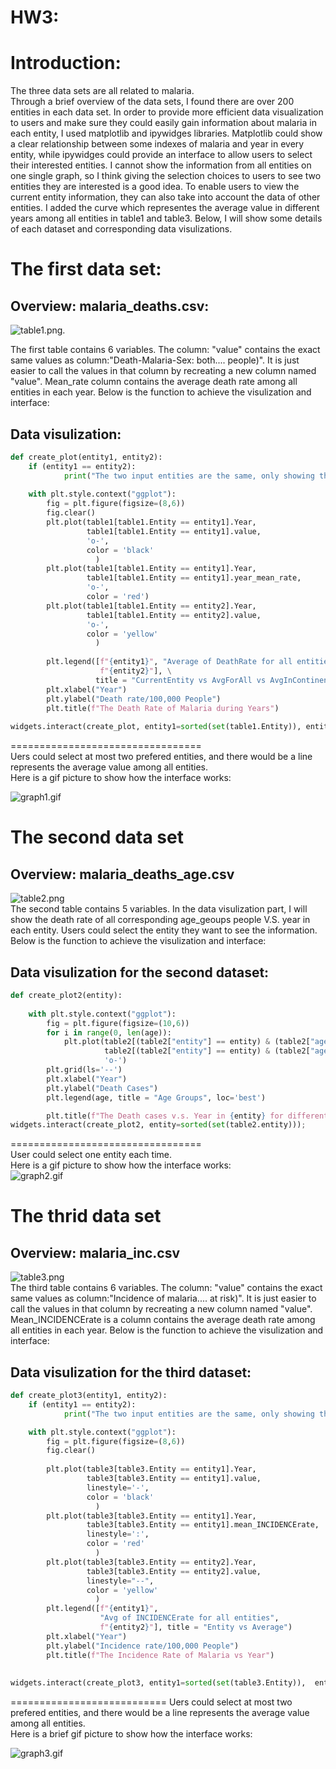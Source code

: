 # HW3:  
 
  
# Introduction:
The three data sets are all related to malaria.  
Through a brief overview of the data sets, I found there are over 200 entities in each data set. In order to provide more efficient data visualization to users and make sure they could easily gain information about malaria in each entity, I used matplotlib and ipywidges libraries. Matplotlib could show a clear relationship between some indexes of malaria and year in every entity, while ipywidges could provide an interface to allow users to select their interested entities. I cannot show the information from all entities on one single graph, so I think giving the selection choices to users to see two entities they are interested is a good idea. To enable users to view the current entity information, they can also take into account the data of other entities. I added the curve which representes the average value in different years among all entities in table1 and table3. Below, I will show some details of each dataset and corresponding data visulizations. 
# The first data set:
## Overview: malaria_deaths.csv:
![table1.png](https://i.loli.net/2021/09/29/yjEiz7vYBUGw6QX.png). 

The first table contains 6 variables. The column: "value" contains the exact same values as column:"Death-Malaria-Sex: both.... people)". It is just easier to call the values in that column by recreating a new column named "value". Mean_rate column contains the average death rate among all entities in each year. Below is the function to achieve the visulization and interface:
## Data visulization:  
```python
def create_plot(entity1, entity2):
    if (entity1 == entity2):
            print("The two input entities are the same, only showing the second input entity")
    
    with plt.style.context("ggplot"):
        fig = plt.figure(figsize=(8,6))
        fig.clear()
        plt.plot(table1[table1.Entity == entity1].Year,
                 table1[table1.Entity == entity1].value,
                 'o-',
                 color = 'black'
                   )
        plt.plot(table1[table1.Entity == entity1].Year,
                 table1[table1.Entity == entity1].year_mean_rate,
                 'o-',
                 color = 'red')
        plt.plot(table1[table1.Entity == entity2].Year,
                 table1[table1.Entity == entity2].value,
                 'o-',
                 color = 'yellow'
                   )
        
        plt.legend([f"{entity1}", "Average of DeathRate for all entities",\
                    f"{entity2}"], \
                   title = "CurrentEntity vs AvgForAll vs AvgInContinent")
        plt.xlabel("Year")
        plt.ylabel("Death rate/100,000 People")
        plt.title(f"The Death Rate of Malaria during Years")
        
widgets.interact(create_plot, entity1=sorted(set(table1.Entity)), entity2=sorted(set(table1.Entity)));
```   
=================================  
Uers could select at most two prefered entities, and there would be a line represents the average value among all entities.  
Here is a gif picture to show how the interface works:  
  
  
![graph1.gif](https://i.loli.net/2021/09/30/9wMmYyN1vzaJg2B.gif)

# The second data set
## Overview: malaria_deaths_age.csv
![table2.png](https://i.loli.net/2021/09/29/BQWnalxXmfh3zuV.png)  
The second table contains 5 variables. In the data visulization part, I will show the death rate of all corresponding age_geoups people V.S. year in each entity. Users could select the entity they want to see the information. Below is the function to achieve the visulization and interface:
## Data visulization for the second dataset:
```python
def create_plot2(entity):
    
    with plt.style.context("ggplot"):
        fig = plt.figure(figsize=(10,6))
        for i in range(0, len(age)):
            plt.plot(table2[(table2["entity"] == entity) & (table2["age_group"] == age[i])].year,
                     table2[(table2["entity"] == entity) & (table2["age_group"] == age[i])].deaths,
                     'o-')
        plt.grid(ls='--')
        plt.xlabel("Year")
        plt.ylabel("Death Cases")
        plt.legend(age, title = "Age Groups", loc='best')

        plt.title(f"The Death cases v.s. Year in {entity} for different age groups")
widgets.interact(create_plot2, entity=sorted(set(table2.entity)));
```
=================================  
User could select one entity each time.  
Here is a gif picture to show how the interface works:  
![graph2.gif](https://i.loli.net/2021/09/30/e1hSlIKJcauMtxQ.gif)

# The thrid data set
## Overview: malaria_inc.csv
![table3.png](https://i.loli.net/2021/09/29/e1ZjsMRhwKvCu5E.png)  
The third table contains 6 variables. The column: "value" contains the exact same values as column:"Incidence of malaria.... at risk)". It is just easier to call the values in that column by recreating a new column named "value". Mean_INCIDENCErate is a column contains the average death rate among all entities in each year. Below is the function to achieve the visulization and interface:
## Data visulization for the third dataset:
```python
def create_plot3(entity1, entity2):
    if (entity1 == entity2):
            print("The two input entities are the same, only showing the second input entity")

    with plt.style.context("ggplot"):
        fig = plt.figure(figsize=(8,6))
        fig.clear()
        
        plt.plot(table3[table3.Entity == entity1].Year,
                 table3[table3.Entity == entity1].value,
                 linestyle='-',
                 color = 'black'
                   )
        plt.plot(table3[table3.Entity == entity1].Year,
                 table3[table3.Entity == entity1].mean_INCIDENCErate,
                 linestyle=':',
                 color = 'red'
                   )
        plt.plot(table3[table3.Entity == entity2].Year,
                 table3[table3.Entity == entity2].value,
                 linestyle="--",
                 color = 'yellow'
                   )
        plt.legend([f"{entity1}", 
                    "Avg of INCIDENCErate for all entities",
                    f"{entity2}"], title = "Entity vs Average")
        plt.xlabel("Year")
        plt.ylabel("Incidence rate/100,000 People")
        plt.title(f"The Incidence Rate of Malaria vs Year")
        
        
widgets.interact(create_plot3, entity1=sorted(set(table3.Entity)),  entity2=sorted(set(table3.Entity)));
```
=========================== 
Uers could select at most two prefered entities, and there would be a line represents the average value among all entities.  
Here is a brief gif picture to show how the interface works:  

![graph3.gif](https://i.loli.net/2021/09/30/uGXjSnwpDNMEH7d.gif)
